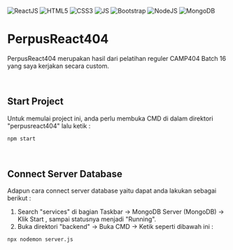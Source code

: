 ![ReactJS](https://img.shields.io/badge/-React%20JS-darkcyan?style=flat&logo=react)
![HTML5](https://img.shields.io/badge/-HTML%205-purple.svg?&logo=html5)
![CSS3](https://img.shields.io/badge/-CSS%203-green.svg?&logo=css3)
![JS](https://img.shields.io/badge/-Javascript-brown.svg?&logo=javascript)
![Bootstrap](https://img.shields.io/badge/-Bootstrap%205-white.svg?&logo=bootstrap)
![NodeJS](https://img.shields.io/badge/-Node%20JS-light.svg?&color=9FE2BF&logo=node.js)
![MongoDB](https://img.shields.io/badge/-Mongo%20DB-darkgreen.svg?&logo=mongodb)

# PerpusReact404
<p>PerpusReact404 merupakan hasil dari pelatihan reguler CAMP404 Batch 16 yang saya kerjakan secara custom.</p>
<br>

## Start Project

Untuk memulai project ini, anda perlu membuka CMD di dalam direktori "perpusreact404" lalu ketik :

````bash
npm start
````
<br>

## Connect Server Database

Adapun cara connect server database yaitu dapat anda lakukan sebagai berikut :
1. Search "services" di bagian Taskbar -> MongoDB Server (MongoDB) -> Klik Start , sampai statusnya menjadi "Running".
2. Buka direktori "backend" -> Buka CMD -> Ketik seperti dibawah ini :

````bash
npx nodemon server.js
````
